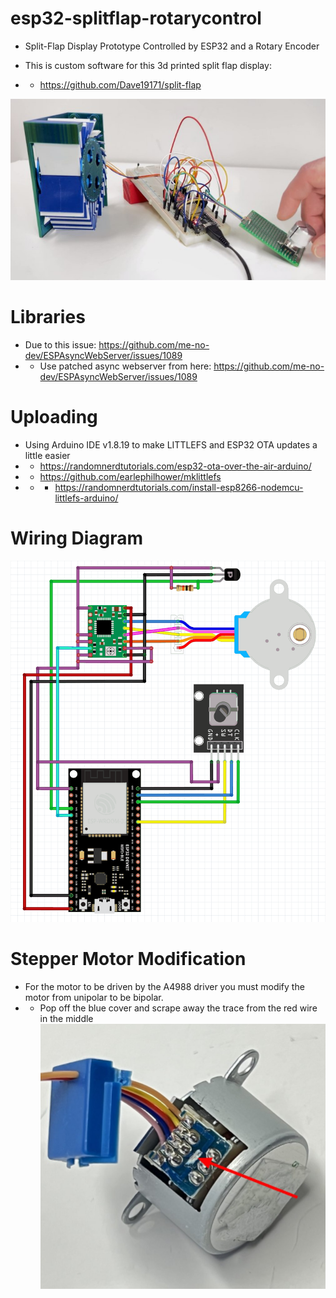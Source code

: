 # esp32-splitflap-rotarycontrol
* Split-Flap Display Prototype Controlled by ESP32 and a Rotary Encoder



* This is custom software for this 3d printed split flap display:
* * https://github.com/Dave19171/split-flap

![assembled-splitflap-rotary-encoder](readme-images/assembled-splitflap-rotary-encoder.jpg)

# Libraries
* Due to this issue: https://github.com/me-no-dev/ESPAsyncWebServer/issues/1089
* * Use patched async webserver from here: https://github.com/me-no-dev/ESPAsyncWebServer/issues/1089

# Uploading
* Using Arduino IDE v1.8.19 to make LITTLEFS and ESP32 OTA updates a little easier
* * https://randomnerdtutorials.com/esp32-ota-over-the-air-arduino/
* * https://github.com/earlephilhower/mklittlefs
* * * https://randomnerdtutorials.com/install-esp8266-nodemcu-littlefs-arduino/

# Wiring Diagram
![Fritzing Wiring Diagram](readme-images/split-flap-rotary-encoder-fritzing.png)

# Stepper Motor Modification
* For the motor to be driven by the A4988 driver you must modify the motor from unipolar to be bipolar.
* * Pop off the blue cover and scrape away the trace from the red wire in the middle
![28BYJ-48 Stepper Motor Modification](readme-images/28byj-48-5v-stepper-unipolar-to-bipolar-mod.jpg)
